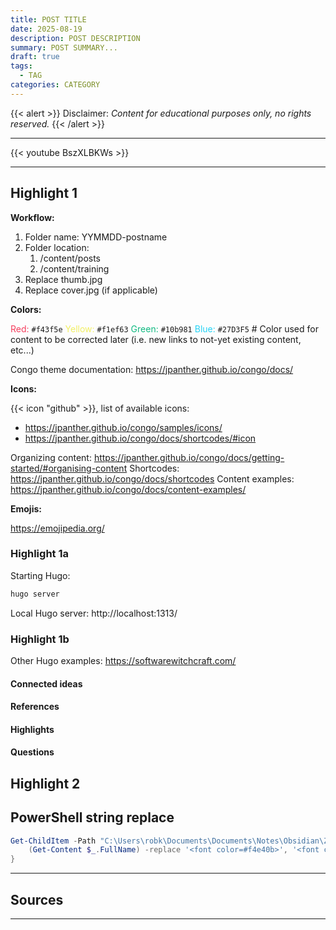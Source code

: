 ```yaml
---
title: POST TITLE
date: 2025-08-19
description: POST DESCRIPTION
summary: POST SUMMARY...
draft: true
tags:
  - TAG
categories: CATEGORY
---
```

{{< alert >}}
Disclaimer: _Content for educational purposes only, no rights reserved._
{{< /alert >}}

---

{{< youtube BszXLBKWs >}}

---
## Highlight 1

**Workflow:**

1. Folder name: YYMMDD-postname
2. Folder location:
	1. /content/posts
	2. /content/training
3. Replace thumb.jpg
4. Replace cover.jpg (if applicable)

**Colors:** 

<font color=#f43f5e>Red:</font> `#f43f5e`
<font color=#f1ef63>Yellow:</font> `#f1ef63`
<font color=#10b981>Green:</font> `#10b981`
<font color=#27D3F5>Blue:</font> `#27D3F5` # Color used for content to be corrected later (i.e. new links to not-yet existing content, etc...)

Congo theme documentation: https://jpanther.github.io/congo/docs/

**Icons:**

{{< icon "github" >}}, list of available icons: 

- https://jpanther.github.io/congo/samples/icons/
- https://jpanther.github.io/congo/docs/shortcodes/#icon

Organizing content: https://jpanther.github.io/congo/docs/getting-started/#organising-content
Shortcodes: https://jpanther.github.io/congo/docs/shortcodes
Content examples: https://jpanther.github.io/congo/docs/content-examples/

**Emojis:**

https://emojipedia.org/
### Highlight 1a

Starting Hugo:

```PowerShell
hugo server
```

Local Hugo server: http://localhost:1313/
### Highlight 1b

Other Hugo examples: https://softwarewitchcraft.com/

#### Connected ideas

#### References

#### Highlights

#### Questions

## Highlight 2

## PowerShell string replace

```PowerShell
Get-ChildItem -Path "C:\Users\robk\Documents\Documents\Notes\Obsidian\Zettelkasten\4 - Content Creation\Git\rtdevx.github.io" -Recurse -Filter *.md | ForEach-Object {
    (Get-Content $_.FullName) -replace '<font color=#f4e40b>', '<font color=#f1ef63>' | Set-Content $_.FullName
}
```

---
## Sources



---
